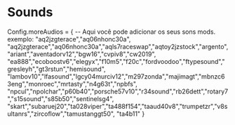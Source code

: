 # Sounds

Config.moreAudios = {   -- Aqui você pode adicionar os seus sons mods. exemplo: "aq2jzgterace","aq06nhonc30a",
    "aq2jzgterace","aq06nhonc30a","aqls7raceswap","aqtoy2jzstock","argento","ariant","aventadorv12","bgw16","cvpiv8","cw2019",
    "ea888","ecoboostv6","elegyx","f10m5","f20c","fordvoodoo","ftypesound","gresleyh","gt3rstun","hemisound",
    "lambov10","lfasound","lgcy04murciv12","m297zonda","majimagt","mbnzc63eng","monroec","mrtasty","n4g63t","npbfs",
    "npcul","npolchar","p60b40","porsche57v10","r34sound","rb26dett","rotary7","s15sound","s85b50","sentinelsg4",
    "skart","subaruej20","ta028viper","ta488f154","taaud40v8","trumpetzr","v8sultanrs","zircoflow","tamustanggt50",
    "ta4b11"
}
